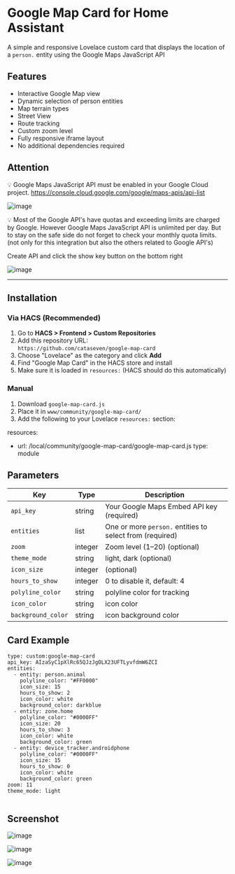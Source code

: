 # Google Map Card for Home Assistant

A simple and responsive Lovelace custom card that displays the location of a `person.` entity using the Google Maps JavaScript API

## Features

- Interactive Google Map view
- Dynamic selection of person entities
- Map terrain types
- Street View
- Route tracking
- Custom zoom level
- Fully responsive iframe layout
- No additional dependencies required

## Attention

💡 Google Maps JavaScript API must be enabled in your Google Cloud project. https://console.cloud.google.com/google/maps-apis/api-list

![image](https://github.com/user-attachments/assets/c1f95159-583d-470e-83b2-4fe48e3110c9)

💡 Most of the Google API's have quotas and exceeding limits are charged by Google. However Google Maps JavaScript API is unlimited per day. But to stay on the safe side do not forget to check your monthly quota limits. (not only for this integration but also the others related to Google API's)

Create API and click the show key button on the bottom right

![image](https://github.com/user-attachments/assets/43354381-7c68-4430-b49d-4e375cdd0f41)


---

## Installation

### Via HACS (Recommended)

1. Go to **HACS > Frontend > Custom Repositories**
2. Add this repository URL:  
   `https://github.com/cataseven/google-map-card`
3. Choose "Lovelace" as the category and click **Add**
4. Find "Google Map Card" in the HACS store and install
5. Make sure it is loaded in `resources:` (HACS should do this automatically)

### Manual

1. Download `google-map-card.js`
2. Place it in `www/community/google-map-card/`
3. Add the following to your Lovelace `resources:` section:

resources:
  - url: /local/community/google-map-card/google-map-card.js
    type: module

## Parameters

| Key        | Type    | Description                                              |
| ---------- | ------- | -------------------------------------------------------- |
| `api_key`  | string  | Your Google Maps Embed API key (required)                |
| `entities` | list    | One or more `person.` entities to select from (required) |
| `zoom`     | integer | Zoom level (1–20) (optional)                             |
| `theme_mode`| string  | light, dark (optional)                                  |
| `icon_size`| integer | (optional)                                               |
| `hours_to_show`| integer | 0 to disable it, default: 4                          |
| `polyline_color`| string  | polyline color for tracking                         |
| `icon_color`| string  | icon color                                              |
| `background_color`| string  | icon background color                             |
## Card Example
```
type: custom:google-map-card
api_key: AIzaSyC1pXlRc65QJzJgOLX23UFTLyvfdmW6ZCI
entities:
  - entity: person.animal
    polyline_color: "#FF0000"
    icon_size: 15
    hours_to_show: 2
    icon_color: white
    background_color: darkblue
  - entity: zone.home
    polyline_color: "#0000FF"
    icon_size: 20
    hours_to_show: 3
    icon_color: white
    background_color: green
  - entity: device_tracker.androidphone
    polyline_color: "#0000FF"
    icon_size: 15
    hours_to_show: 0
    icon_color: white
    background_color: green
zoom: 11
theme_mode: light


```

## Screenshot
![image](https://github.com/user-attachments/assets/e6a845a7-caed-4c9e-a101-c62a0f941e0c)

![image](https://github.com/user-attachments/assets/a3a72a88-6799-4c44-ae2c-e9047e7a78c9)

![image](https://github.com/user-attachments/assets/5ddba161-8b22-47d1-a996-b26f92266b00)


